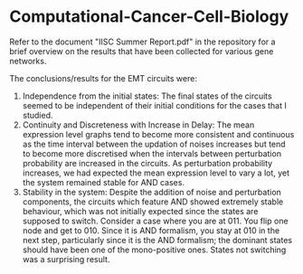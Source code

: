 # Computational-Cancer-Cell-Biology
Refer to the document "IISC Summer Report.pdf" in the repository for a brief overview on the results that have been collected for various gene networks.

The conclusions/results for the EMT circuits were:
1. Independence from the initial states: The final states of the circuits seemed to be independent of their initial conditions for the cases that I studied.
2. Continuity and Discreteness with Increase in Delay: The mean expression level graphs tend to become more consistent and continuous as the time interval between the updation of noises increases but tend to become more discretised when the intervals between perturbation probability are increased in the circuits. As perturbation probability increases, we had expected the mean expression level to vary a lot, yet the system remained stable for AND cases. 
3. Stability in the system: Despite the addition of noise and perturbation components, the circuits which feature AND showed extremely stable behaviour, which was not initially expected since the states are supposed to switch. Consider a case where you are at 011. You flip one node and get to 010. Since it is AND formalism, you stay at 010 in the next step, particularly since it is the AND formalism; the dominant states should have been one of the mono-positive ones. States not switching was a surprising result. 

